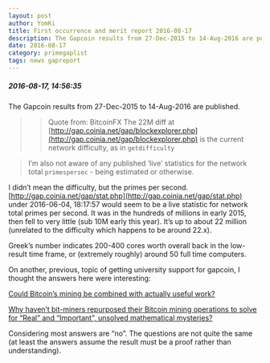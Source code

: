 ```yaml
---
layout: post
author: YomKi
title: First occurrence and merit report 2016-08-17
description: The Gapcoin results from 27-Dec-2015 to 14-Aug-2016 are published.
date: 2016-08-17
category: primegaplist
tags: news gapreport
---
```


##### 2016-08-17, 14:56:35

The Gapcoin results from 27-Dec-2015 to 14-Aug-2016 are published.

> > Quote from: BitcoinFX The 22M diff at [http://gap.coinia.net/gap/blockexplorer.php](http://gap.coinia.net/gap/blockexplorer.php) is the current network difficulty, as in `getdifficulty`

> I’m also not aware of any published ’live’ statistics for the network total `primespersec` - being estimated or otherwise.

I didn’t mean the difficulty, but the primes per second. [http://gap.coinia.net/gap/stat.php](http://gap.coinia.net/gap/stat.php) under 2016-06-04, 18:17:57  would seem to be a live statistic for network total primes per second. It was in the hundreds of millions in early 2015, then fell to very little (sub 10M early this year). It’s up to about 22 million (unrelated to the difficulty which happens to be around 22.x).

Greek’s number indicates 200-400 cores worth overall back in the low-result time frame, or (extremely roughly) around 50 full time computers.

On another, previous, topic of getting university support for gapcoin, I thought the answers here were interesting:

[Could Bitcoin’s mining be combined with actually useful work?](https://www.quora.com/Could-Bitcoins-mining-be-combined-with-actually-useful-work)

[Why haven’t bit-miners repurposed their Bitcoin mining operations to solve for “Real” and “Important”, unsolved mathematical mysteries?](https://www.quora.com/Why-havent-bit-miners-repurposed-their-Bitcoin-mining-operations-to-solve-for-%E2%80%9CReal%E2%80%9D-and-%E2%80%9CImportant%E2%80%9D-unsolved-mathematical-mysteries)

Considering most answers are “no”. The questions are not quite the same (at least the answers assume the result must be a proof rather than understanding).
